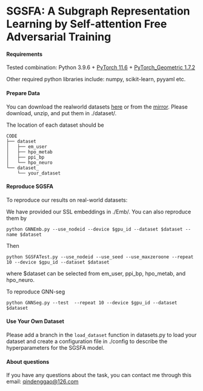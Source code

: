 # SGSFA: A Subgraph Representation Learning by Self-attention Free Adversarial Training

#### Requirements
Tested combination: Python 3.9.6 + [PyTorch 11.6](https://pytorch.org/get-started/previous-versions/) + [PyTorch_Geometric 1.7.2](https://pytorch-geometric.readthedocs.io/en/latest/notes/installation.html)

Other required python libraries include: numpy, scikit-learn, pyyaml etc.


#### Prepare Data

You can download the realworld datasets [here](https://www.dropbox.com/sh/zv7gw2bqzqev9yn/AACR9iR4Ok7f9x1fIAiVCdj3a?dl=0) or from the [mirror](https://disk.pku.edu.cn/#/link/B85C0589ADE44E0CFF8AAD6A4D6BF6B0%20). Please download, unzip, and put them in ./dataset/.

The location of each dataset should be
```
CODE
├── dataset
│   ├── em_user
│   ├── hpo_metab
│   ├── ppi_bp
│   └── hpo_neuro
└── dataset_
    └── your_dataset

```
#### Reproduce SGSFA

To reproduce our results on real-world datasets:

We have provided our SSL embeddings in ./Emb/. You can also reproduce them by
```
python GNNEmb.py --use_nodeid --device $gpu_id --dataset $dataset --name $dataset
```
Then 
```
python SGSFATest.py --use_nodeid --use_seed --use_maxzeroone --repeat 10 --device $gpu_id --dataset $dataset
```
where $dataset can be selected from em_user, ppi_bp, hpo_metab, and hpo_neuro.

To reproduce GNN-seg
```
python GNNSeg.py --test  --repeat 10 --device $gpu_id --dataset $dataset
```
#### Use Your Own Dataset

Please add a branch in the `load_dataset` function in datasets.py to load your dataset and create a configuration file in ./config to describe the hyperparameters for the SGSFA model.

#### About questions
If you have any questions about the task, you can contact me through this email: qindenggao@126.com
